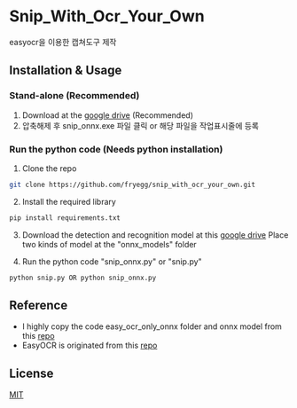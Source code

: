 # Snip_With_Ocr_Your_Own

easyocr을 이용한 캡쳐도구 제작

## Installation & Usage

### Stand-alone (Recommended)
1. Download at the [google drive](https://drive.google.com/file/d/1RnwuJ8uxA8KGJMFjFPa9xEQYDBNY3MCH/view?usp=share_link) (Recommended)
2. 압축해제 후 snip_onnx.exe 파일 클릭 or 해당 파일을 작업표시줄에 등록

### Run the python code (Needs python installation)
1. Clone the repo
```bash
git clone https://github.com/fryegg/snip_with_ocr_your_own.git
```
2. Install the required library
```bash
pip install requirements.txt
```
3. Download the detection and recognition model at this [google drive](https://drive.google.com/drive/folders/1n_LOrJHkMVcZhyCgg37PYMAcsJ7_Sxsn?usp=share_link)
Place two kinds of model at the "onnx_models" folder 

4. Run the python code "snip_onnx.py" or "snip.py"
```python
python snip.py OR python snip_onnx.py
```

## Reference

* I highly copy the code easy_ocr_only_onnx folder and onnx model from this [repo](https://github.com/Kromtar/EasyOCR-ONNX.git)
* EasyOCR is originated from this [repo](https://github.com/JaidedAI/EasyOCR)

## License

[MIT](https://choosealicense.com/licenses/mit/)

